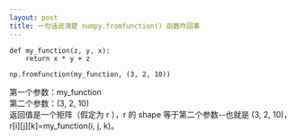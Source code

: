 ```yaml
---
layout: post
title: 一句话说清楚 numpy.fromfunction() 函数咋回事
---
```


```
def my_function(z, y, x):
    return x * y + z

np.fromfunction(my_function, (3, 2, 10))
```
第一个参数：my_function  
第二个参数：(3, 2, 10)  
返回值是一个矩阵（假定为 r ），r 的 shape 等于第二个参数--也就是 (3, 2, 10)，r[i][j][k]=my_function(i, j, k)。  
